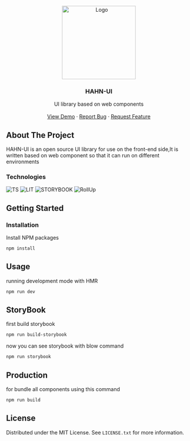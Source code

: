 <!-- PROJECT LOGO -->
<br />
<div align="center">
  <a href="https://github.com/othneildrew/Best-README-Template">
    <img src="https://gcdnb.pbrd.co/images/RSNbUDgFBtqu.png" alt="Logo" width="200" height="200">
  </a>

<h3 align="center">HAHN-UI</h3>

  <p align="center">
     UI library based on web components
    <br />
    <br />
    <a href="">View Demo</a>
    ·
    <a href="">Report Bug</a>
    ·
    <a href="">Request Feature</a>
  </p>
</div>

<!-- ABOUT THE PROJECT -->
## About The Project
HAHN-UI is an open source UI library for use on the front-end side,It is written based on web component so that it can run on different environments

### Technologies
![TS][TS] ![LIT][LIT] ![STORYBOOK][STORYBOOK] ![RollUp][RollUp]

<!-- GETTING STARTED -->
## Getting Started

### Installation

Install NPM packages
   ```sh
   npm install
   ```
## Usage
running development mode with HMR
   ```sh
   npm run dev
   ```
## StoryBook
first build storybook
   ```sh
   npm run build-storybook
   ```
now you can see storybook with blow command
   ```sh
   npm run storybook
   ```
## Production
for bundle all components using this command
   ```sh
   npm run build
   ```
<!-- LICENSE -->
## License

Distributed under the MIT License. See `LICENSE.txt` for more information.


<!-- MARKDOWN LINKS & IMAGES -->
[TS]: https://img.shields.io/badge/typescript-000000?style=for-the-badge&logo=typescript
[LIT]: https://img.shields.io/badge/Lit_Element-20232A?style=for-the-badge&logo=lit
[STORYBOOK]: https://img.shields.io/badge/Storybook-35495E?style=for-the-badge&logo=storybook
[RollUp]: https://img.shields.io/badge/rollup-DD0031?style=for-the-badge&logo=rollupdotjs